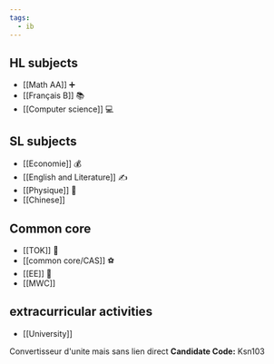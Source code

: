 ```yaml
---
tags:
  - ib
---
```


## HL subjects
 - [[Math AA]] ➕
 - [[Français B]] 📚
 - [[Computer science]] 💻

## SL subjects
- [[Economie]] 💰
- [[English and Literature]] ✍
- [[Physique]] 🔭
- [[Chinese]] 

## Common core
- [[TOK]] 🧠
- [[common core/CAS]] ⚽
- [[EE]] 📑
- [[MWC]]
## extracurricular activities
- [[University]]  

Convertisseur d'unite mais sans lien direct 
**Candidate Code:** Ksn103
